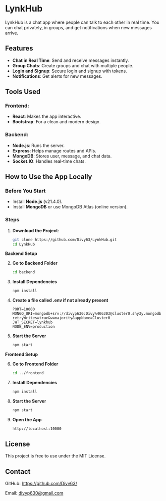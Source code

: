 # LynkHub

LynkHub is a chat app where people can talk to each other in real time. You can chat privately, in groups, and get notifications when new messages arrive.

## Features
- **Chat in Real Time**: Send and receive messages instantly.
- **Group Chats**: Create groups and chat with multiple people.
- **Login and Signup**: Secure login and signup with tokens.
- **Notifications**: Get alerts for new messages.

## Tools Used
### Frontend:
- **React**: Makes the app interactive.
- **Bootstrap**: For a clean and modern design.

### Backend:
- **Node.js**: Runs the server.
- **Express**: Helps manage routes and APIs.
- **MongoDB**: Stores user, message, and chat data.
- **Socket.IO**: Handles real-time chats.

## How to Use the App Locally

### Before You Start
- Install **Node.js** (v21.4.0).
- Install **MongoDB** or use MongoDB Atlas (online version).

### Steps
1. **Download the Project**:
   ```bash
   git clone https://github.com/Divy63/LynkHub.git
   cd LynkHub
   ```
**Backend Setup**

2. **Go to Backend Folder**
     ```bash
     cd backend
     ```

3. **Install Dependencies**
     ```bash
     npm install
     ```

4. **Create a file called .env if not already present**
     ```env
     PORT=10000
     MONGO_URI=mongodb+srv://divyp630:Divy%406303@cluster0.shy3y.mongodb.net/?retryWrites=true&w=majority&appName=Cluster0
     JWT_SECRET=lynkhub
     NODE_ENV=production
     ```

5. **Start the Server**
     ```bash
     npm start
     ```

**Frontend Setup**

6. **Go to Frontend Folder**
     ```bash
     cd ../frontend
     ```

7. **Install Dependencies**
     ```bash
     npm install
     ```

8. **Start the Server**
     ```bash
     npm start
     ```
9. **Open the App**
   ```bash
   http://localhost:10000
   ```

## License

This project is free to use under the MIT License.

## Contact

GitHub: https://github.com/Divy63/

Email: divyp630@gmail.com
